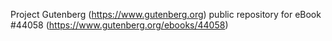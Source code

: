 Project Gutenberg (https://www.gutenberg.org) public repository for eBook #44058 (https://www.gutenberg.org/ebooks/44058)
